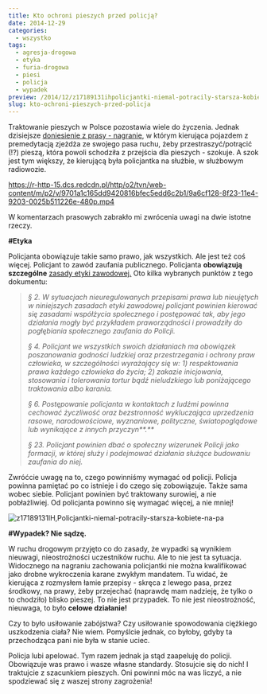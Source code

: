 ```yaml
---
title: Kto ochroni pieszych przed policją?
date: 2014-12-29
categories:
  - wszystko
tags:
  - agresja-drogowa
  - etyka
  - furia-drogowa
  - piesi
  - policja
  - wypadek
preview: /2014/12/z17189131ihpolicjantki-niemal-potracily-starsza-kobiete-na-pa.jpg
slug: kto-ochroni-pieszych-przed-policja
---
```


Traktowanie pieszych w Polsce pozostawia wiele do życzenia. Jednak dzisiejsze [doniesienie z prasy - nagranie](http://wiadomosci.gazeta.pl/wiadomosci/1,114871,17189111,Policjantka_niemal_potracila_starsza_kobiete_na_pasach_.html?lokale=warszawa#BoxWiadTxt), w którym kierująca pojazdem z premedytacją zjeżdża ze swojego pasa ruchu, żeby przestraszyć/potrącić (!?) pieszą, która powoli schodziła z przejścia dla pieszych - szokuje. A szok jest tym większy, że kierującą była policjantka na służbie, w służbowym radiowozie.

https://r-http-15.dcs.redcdn.pl/http/o2/tvn/web-content/m/p2/v/9701a1c165dd9420816bfec5edd6c2b1/9a6cf128-8f23-11e4-9203-0025b511226e-480p.mp4

W komentarzach prasowych zabrakło mi zwrócenia uwagi na dwie istotne rzeczy.

**#Etyka**

Policjanta obowiązuje takie samo prawo, jak wszystkich. Ale jest też coś więcej. Policjant to zawód zaufania publicznego. Policjanta **obowiązują** **szczególne** [zasady etyki zawodowej.](http://www.lodzka.policja.gov.pl/kwp/content/view/53/224/) Oto kilka wybranych punktów z tego dokumentu:

> _§ 2._ _W sytuacjach nieuregulowanych przepisami prawa lub nieujętych w niniejszych zasadach etyki zawodowej policjant powinien kierować się zasadami współżycia społecznego i postępować tak, aby jego działania mogły być przykładem praworządności i prowadziły do pogłębiania społecznego zaufania do Policji._
>
> _§ 4._ _Policjant we wszystkich swoich działaniach ma obowiązek poszanowania godności ludzkiej oraz przestrzegania i ochrony praw człowieka, w szczególności wyrażający się w:_ _1) respektowania prawa każdego człowieka do życia;_ _2) zakazie inicjowania, stosowania i tolerowania tortur bądź nieludzkiego lub poniżającego traktowania albo karania._
>
> _§ 6._ _Postępowanie policjanta w kontaktach z ludźmi powinna cechować życzliwość oraz bezstronność wykluczająca uprzedzenia rasowe, narodowościowe, wyznaniowe, polityczne, światopoglądowe lub wynikające z innych przyczyn**.**_
>
> _§ 23._ _Policjant powinien dbać o społeczny wizerunek Policji jako formacji, w której służy i podejmować działania służące budowaniu zaufania do niej._

Zwróćcie uwagę na to, czego powinniśmy wymagać od policji. Policja powinna pamiętać po co istnieje i do czego się zobowiązuje. Także sama wobec siebie. Policjant powinien być traktowany surowiej, a nie pobłażliwiej. Od policjanta powinno się wymagać więcej, a nie mniej!

![z17189131IH,Policjantki-niemal-potracily-starsza-kobiete-na-pa](https://strefapiesza.files.wordpress.com/2014/12/z17189131ihpolicjantki-niemal-potracily-starsza-kobiete-na-pa.jpg)

**#Wypadek? Nie sądzę.**

W ruchu drogowym przyjęto co do zasady, że wypadki są wynikiem nieuwagi, nieostrożności uczestników ruchu. Ale to nie jest ta sytuacja. Widocznego na nagraniu zachowania policjantki nie można kwalifikować jako drobne wykroczenia karane zwykłym mandatem. Tu widać, że kierująca z rozmysłem łamie przepisy - skręca z lewego pasa, przez środkowy, na prawy, żeby przejechać (naprawdę mam nadzieję, że tylko o to chodziło) blisko pieszej. To nie jest przypadek. To nie jest nieostrożność, nieuwaga, to było **celowe działanie!**

Czy to było usiłowanie zabójstwa? Czy usiłowanie spowodowania ciężkiego uszkodzenia ciała? Nie wiem. Pomyślcie jednak, co byłoby, gdyby ta przechodząca pani nie była w stanie uciec.

Policja lubi apelować. Tym razem jednak ja stąd zaapeluję do policji. Obowiązuje was prawo i wasze własne standardy. Stosujcie się do nich! I traktujcie z szacunkiem pieszych. Oni powinni móc na was liczyć, a nie spodziewać się z waszej strony zagrożenia!
